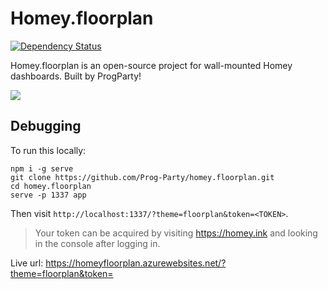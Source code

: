 # Homey.floorplan

[![Dependency Status](https://david-dm.org/Prog-Party/homey.floorplan.svg)](https://david-dm.org/Prog-Party/homey.floorplan.svg)

Homey.floorplan is an open-source project for wall-mounted Homey dashboards.
Built by ProgParty!

![](http://www.deresen.nl/jensdennis/homeyfloorplan/tablet.png)

## Debugging

To run this locally:

```
npm i -g serve
git clone https://github.com/Prog-Party/homey.floorplan.git
cd homey.floorplan
serve -p 1337 app
```
Then visit `http://localhost:1337/?theme=floorplan&token=<TOKEN>`.

> Your token can be acquired by visiting https://homey.ink and looking in the console after logging in.

Live url:
https://homeyfloorplan.azurewebsites.net/?theme=floorplan&token=<TOKEN>
